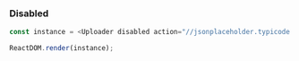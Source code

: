 ### Disabled

<!--start-code-->

```js
const instance = <Uploader disabled action="//jsonplaceholder.typicode.com/posts/" />;

ReactDOM.render(instance);
```

<!--end-code-->
